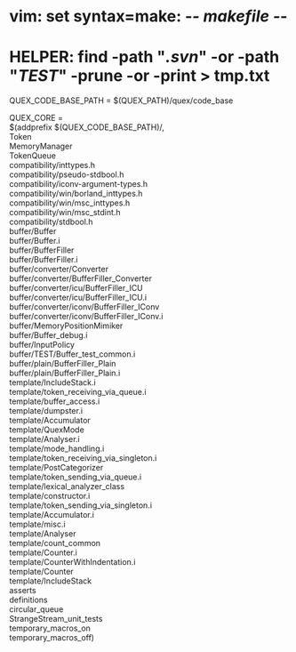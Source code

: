 # vim: set syntax=make: -*- makefile -*-

# HELPER:  find -path "*.svn*" -or -path "*TEST*" -prune -or -print > tmp.txt
QUEX_CODE_BASE_PATH = $(QUEX_PATH)/quex/code_base

QUEX_CORE = \
       $(addprefix $(QUEX_CODE_BASE_PATH)/, \
                Token                                \
                MemoryManager                        \
                TokenQueue                           \
                compatibility/inttypes.h             \
                compatibility/pseudo-stdbool.h       \
                compatibility/iconv-argument-types.h \
                compatibility/win/borland_inttypes.h \
                compatibility/win/msc_inttypes.h     \
                compatibility/win/msc_stdint.h       \
                compatibility/stdbool.h              \
                buffer/Buffer                        \
                buffer/Buffer.i                      \
                buffer/BufferFiller                  \
                buffer/BufferFiller.i                \
                buffer/converter/Converter           \
                buffer/converter/BufferFiller_Converter     \
                buffer/converter/icu/BufferFiller_ICU       \
                buffer/converter/icu/BufferFiller_ICU.i     \
                buffer/converter/iconv/BufferFiller_IConv   \
                buffer/converter/iconv/BufferFiller_IConv.i \
                buffer/MemoryPositionMimiker \
                buffer/Buffer_debug.i \
                buffer/InputPolicy \
                buffer/TEST/Buffer_test_common.i \
                buffer/plain/BufferFiller_Plain \
                buffer/plain/BufferFiller_Plain.i \
                template/IncludeStack.i \
                template/token_receiving_via_queue.i \
                template/buffer_access.i \
                template/dumpster.i \
                template/Accumulator \
                template/QuexMode \
                template/Analyser.i \
                template/mode_handling.i \
                template/token_receiving_via_singleton.i \
                template/PostCategorizer \
                template/token_sending_via_queue.i \
                template/lexical_analyzer_class \
                template/constructor.i \
                template/token_sending_via_singleton.i \
                template/Accumulator.i \
                template/misc.i \
                template/Analyser \
                template/count_common \
                template/Counter.i \
                template/CounterWithIndentation.i \
                template/Counter \
                template/IncludeStack \
                asserts \
                definitions \
                circular_queue \
                StrangeStream_unit_tests \
                temporary_macros_on \
                temporary_macros_off)

